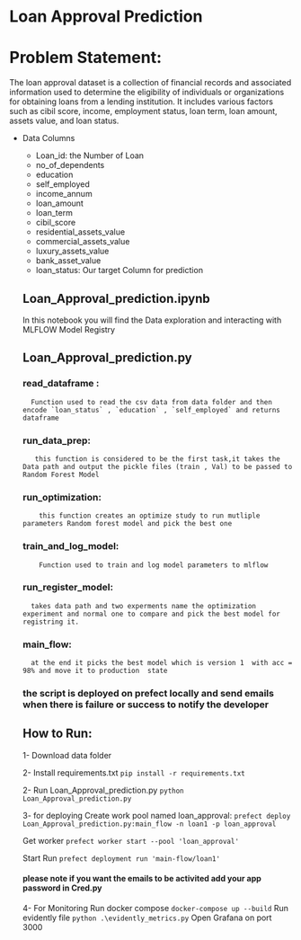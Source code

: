 # Loan Approval Prediction 

# Problem Statement:
The loan approval dataset is a collection of financial records and associated information used to determine the eligibility of individuals or organizations for obtaining loans from a lending institution. It includes various factors such as cibil score, income, employment status, loan term, loan amount, assets value, and loan status. 

        
* Data Columns
  * Loan_id: the Number of Loan 
  * no_of_dependents
  * education
  * self_employed
  * income_annum
  * loan_amount                 
  * loan_term                   
  * cibil_score                 
  * residential_assets_value    
  * commercial_assets_value     
  * luxury_assets_value         
  * bank_asset_value            
  * loan_status: Our target Column for prediction    

  ## Loan_Approval_prediction.ipynb
    In this notebook you will find the Data exploration and interacting with MLFLOW Model Registry
  ## Loan_Approval_prediction.py
    ### read_dataframe :
        Function used to read the csv data from data folder and then encode `loan_status` , `education` , `self_employed` and returns dataframe
    ### run_data_prep:
         this function is considered to be the first task,it takes the Data path and output the pickle files (train , Val) to be passed to Random Forest Model
    ### run_optimization:
          this function creates an optimize study to run mutliple parameters Random forest model and pick the best one
    ### train_and_log_model:
          Function used to train and log model parameters to mlflow
    ### run_register_model:
        takes data path and two experments name the optimization experiment and normal one to compare and pick the best model for registring it.
    ### main_flow:
        at the end it picks the best model which is version 1  with acc = 98% and move it to production  state
  ### the script is deployed on prefect locally and send emails when there is failure or success to notify the developer
      
  ## How to Run:
    1- Download data folder
  
    2- Install requirements.txt  `pip install -r requirements.txt`
  
    2- Run Loan_Approval_prediction.py  `python Loan_Approval_prediction.py`
  
    3- for deploying
  Create work pool named loan_approval:  `prefect deploy Loan_Approval_prediction.py:main_flow -n loan1 -p loan_approval`
  
  Get worker `prefect worker start --pool 'loan_approval'`
  
  Start Run  `prefect deployment run 'main-flow/loan1'`
  
    #### please note if you want the emails to be activited add your app password in Cred.py
    4- For Monitoring
      Run docker compose
        `docker-compose up --build`
      Run evidently file 
         `python .\evidently_metrics.py`
      Open Grafana on port 3000
